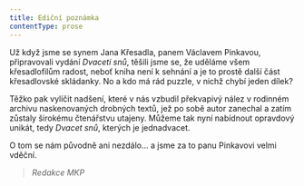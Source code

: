 ```yaml
---
title: Ediční poznámka
contentType: prose
---
```


Už když jsme se synem Jana Křesadla, panem Václavem Pinkavou, připravovali vydání _Dvaceti snů_, těšili jsme se, že uděláme všem křesadlofilům radost, neboť kniha není k sehnání a je to prostě další část křesadlovské skládanky. No a kdo má rád puzzle, v nichž chybí jeden dílek?

Těžko pak vylíčit nadšení, které v nás vzbudil překvapivý nález v rodinném archivu naskenovaných drobných textů, jež po sobě autor zanechal a zatím zůstaly širokému čtenářstvu utajeny. Můžeme tak nyní nabídnout opravdový unikát, tedy _Dvacet snů_, kterých je jednadvacet.

O tom se nám původně ani nezdálo… a jsme za to panu Pinkavovi velmi vděční.

> _Redakce MKP_
